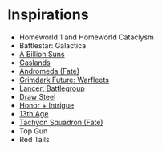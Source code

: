 # Inspirations

- Homeworld 1 and Homeworld Cataclysm
- Battlestar: Galactica
- [A Billion Suns](https://www.ospreypublishing.com/us/billion-suns-9781472835659/)
- [Gaslands](https://www.ospreypublishing.com/us/gaslands-refuelled-9781472838834/)
- [Andromeda (Fate)](https://evilhat.com/product/andromeda/)
- [Grimdark Future: Warfleets](https://www.onepagerules.com/games/grimdark-future-warfleets)
- [Lancer: Battlegroup](https://www.playrole.com/store/games/lancer-battlegroup)
- [Draw Steel](https://shop.mcdmproductions.com/collections/draw-steel)
- [Honor + Intrigue](https://www.drivethrurpg.com/en/product/99286/honor-intrigue)
- [13th Age](https://pelgranepress.com/13th-age/)
- [Tachyon Squadron (Fate)](https://evilhat.com/product/tachyon-squadron/)
- Top Gun
- Red Tails